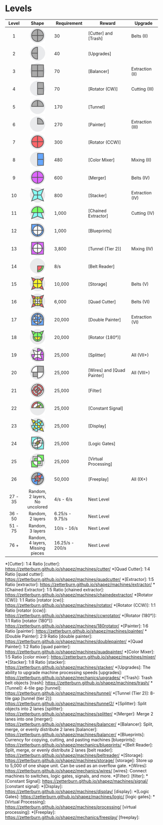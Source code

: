 # Levels #

| <span  title="The number of the level">Level</span>|<span  title="The shape requirement for the level.">Shape</span>|<span  title="The amount/speed requirement for the level.">Requirement</span>|<span  title="The reward for completing this level requirement.">Reward</span>|<span  title="The upgrade that this shape is first required for, if applicable.">Upgrade</span>|
|:-:|:-:|-|-|-|
|1 | <img  src="iCuCuCuCu.png"  alt="CuCuCuCu"  width="50"/> |30|[Cutter] and [Trash]|Belts (II)|
|2|<img  src="i----CuCu.png"  alt="----CuCu"  width="50"/> |40|[Upgrades]|
|3|<img  src="iRuRuRuRu.png"  alt="RuRuRuRu"  width="50"/> |70|[Balancer]|Extraction (II)|
|4|<img  src="iRuRu----.png"  alt="RuRu----"  width="50"/> |70|[Rotator (CW)]|Cutting (III)|
|5|<img  src="iCu----Cu.png"  alt="Cu----Cu"  width="50"/> |170|[Tunnel]|
|6|<img  src="iCu------.png"  alt="Cu------"  width="50"/> |270|[Painter]|Extraction (III)|
|7|<img  src="iCrCrCrCr.png"  alt="CrCrCrCr"  width="50"/> |300|[Rotator (CCW)]|
|8|<img  src="iRbRb----.png"  alt="RbRb----"  width="50"/> |480|[Color Mixer]|Mixing (II)|
|9|<img  src="iCpCpCpCp.png"  alt="CpCpCpCp"  width="50"/> |600|[Merger]|Belts (IV)|
|10|<img  src="iScScScSc.png"  alt="ScScScSc"  width="50"/> |800|[Stacker]|Extraction (IV)|
|11|<img  src="iCgScScCg.png"  alt="CgScScCg"  width="50"/> |1,000|[Chained Extractor]|Cutting (IV)|
|12|<img  src="iCbCbCbRb_CwCwCwCw.png"  alt="CbCbCbRb:CwCwCwCw"  width="50"/> |1,000|[Blueprints]|
|13|<img  src="iRpRpRpRp_CwCwCwCw.png"  alt="RpRpRpRp:CwCwCwCw"  width="50"/> |3,800|[Tunnel (Tier 2)]|Mixing (IV)|
|14|<img  src="i--Cg----_--Cr----.png"  alt="--Cg----:--Cr----"  width="50"/> |8/s|[Belt Reader]|
|15|<img  src="iSrSrSrSr_CyCyCyCy.png"  alt="SrSrSrSr:CyCyCyCy"  width="50"/> |10,000|[Storage]|Belts (V)
|16|<img  src="iSrSrSrSr_CyCyCyCy_SwSwSwSw.png"  alt="SrSrSrSr:CyCyCyCy:SwSwSwSw"  width="50"/> |6,000|[Quad Cutter]|Belts (VI)
|17|<img  src="iCbRbRbCb_CwCwCwCw_WbWbWbWb.png"  alt="CbRbRbCb:CwCwCwCw:WbWbWbWb"  width="50"/> |20,000|[Double Painter]|Extraction (VI)
|18|<img  src="iSg----Sg_CgCgCgCg_--CyCy--.png"  alt="Sg----Sg:CgCgCgCg:--CyCy--"  width="50"/> |20,000|[Rotator (180°)]|
|19|<img  src="iCpRpCp--_SwSwSwSw.png"  alt="CpRpCp--:SwSwSwSw"  width="50"/> |25,000|[Splitter]|All (VII+)
|20|<img  src="iRuCw--Cw_----Ru--.png"  alt="RuCw--Cw:----Ru--"  width="50"/> |25,000|[Wires] and [Quad Painter]|All (VIII+)|
|21|<img  src="iCrCwCrCw_CwCrCwCr_CrCwCrCw_CwCrCwCr.png"  alt="CrCwCrCw:CwCrCwCr:CrCwCrCw:CwCrCwCr"  width="50"/> |25,000|[Filter]|
|22|<img  src="iCg----Cr_Cw----Cw_Sy------_Cy----Cy.png"  alt="Cg----Cr:Cw----Cw:Sy------:Cy----Cy"  width="50"/> |25,000|[Constant Signal]|
|23|<img  src="iCcSyCcSy_SyCcSyCc_CcSyCcSy.png"  alt="CcSyCcSy:SyCcSyCc:CcSyCcSy"  width="50"/> |25,000|[Display]|
|24|<img  src="iCcRcCcRc_RwCwRwCw_Sr--Sw--_CyCyCyCy.png"  alt="CcRcCcRc:RwCwRwCw:Sr--Sw--:CyCyCyCy"  width="50"/> |25,000|[Logic Gates]|
|25|<img  src="iRg--Rg--_CwRwCwRw_--Rg--Rg.png"  alt="Rg--Rg--:CwRwCwRw:--Rg--Rg"  width="50"/> |25,000|[Virtual Processing]|
|26|<img  src="iCbCuCbCu_Sr------_--CrSrCr_CwCwCwCw.png"  alt="drawCbCuCbCu:Sr------:--CrSrCr:CwCwCwCwing"  width="50"/> |50,000|[Freeplay]|All (IX+)|
|27 - 35| Random,<br/>2 layers,<br/>No uncolored|4/s - 6/s | Next Level|
|36 - 50| Random,<br/>2 layers|6.25/s - 9.75/s | Next Level|
|51 - 75| Random,<br/>3 layers|10/s - 16/s | Next Level|
|76 +| Random,<br/>4 layers,<br/>Missing pieces|16.25/s - 200/s | Next Level|

  

*[Cutter]: 1:4 Ratio
[cutter]: https://zetterburn.github.io/shapez/machines/cutter/
*[Quad Cutter]: 1:4 Ratio
[quad cutter]: https://zetterburn.github.io/shapez/machines/quadcutter/
*[Extractor]: 1:5 Ratio
[extractor]: https://zetterburn.github.io/shapez/machines/extractor/
*[Chained Extractor]: 1:5 Ratio
[chained extractor]: https://zetterburn.github.io/shapez/machines/chainedextractor/
*[Rotator (CW)]: 1:1 Ratio
[rotator (cw)]: https://zetterburn.github.io/shapez/machines/rotator/
*[Rotator (CCW)]: 1:1 Ratio
[rotator (ccw)]: https://zetterburn.github.io/shapez/machines/ccwrotator/
*[Rotator (180°)]: 1:1 Ratio
[rotator (180°)]: https://zetterburn.github.io/shapez/machines/180rotator/
*[Painter]: 1:6 Ratio
[painter]: https://zetterburn.github.io/shapez/machines/painter/
*[Double Painter]: 2:9 Ratio
[double painter]: https://zetterburn.github.io/shapez/machines/doublepainter/
*[Quad Painter]: 1:2 Ratio
[quad painter]: https://zetterburn.github.io/shapez/machines/quadpainter/
*[Color Mixer]: 1:5 Ratio
[color mixer]: https://zetterburn.github.io/shapez/machines/mixer/
*[Stacker]: 1:8 Ratio
[stacker]: https://zetterburn.github.io/shapez/machines/stacker/
*[Upgrades]: The ability to upgrade machine processing speeds
[upgrades]: https://zetterburn.github.io/shapez/mechanics/upgrades/
*[Trash]: Trash belt objects
[trash]: https://zetterburn.github.io/shapez/machines/trash/
*[Tunnel]: 4-tile gap
[tunnel]: https://zetterburn.github.io/shapez/machines/tunnel/
*[Tunnel (Tier 2)]: 8-tile gap
[tunnel (tier 2)]: https://zetterburn.github.io/shapez/machines/tunnel2/
*[Splitter]: Split objects into 2 lanes
[splitter]: https://zetterburn.github.io/shapez/machines/splitter/
*[Merger]: Merge 2 lanes into one
[merger]: https://zetterburn.github.io/shapez/machines/balancer/
*[Balancer]: Split, merge, or evenly distribute 2 lanes
[balancer]: https://zetterburn.github.io/shapez/machines/balancer/
*[Blueprints]: Currency for copying, cutting, and pasting machines
[blueprints]: https://zetterburn.github.io/shapez/mechanics/blueprints/
*[Belt Reader]: Split, merge, or evenly distribute 2 lanes
[belt reader]: https://zetterburn.github.io/shapez/machines/beltreader/
*[Storage]: https://zetterburn.github.io/shapez/machines/storage/
[storage]: Store up to 5,000 of one shape unit. Can be used as an overflow gate.
*[Wires]: https://zetterburn.github.io/shapez/mechanics/wires/
[wires]: Connect machines to switches, logic gates, signals, and more.
*[Filter]:
[filter]:
*[Constant Signal]: https://zetterburn.github.io/shapez/machines/signal/
[constant signal]: 
*[Display]: https://zetterburn.github.io/shapez/machines/display/
[display]: 
*[Logic Gates]: https://zetterburn.github.io/shapez/machines/logic/
[logic gates]: 
*[Virtual Processing]: https://zetterburn.github.io/shapez/machines/processing/
[virtual processing]: 
*[Freeplay]: https://zetterburn.github.io/shapez/mechanics/freeplay/
[freeplay]:
